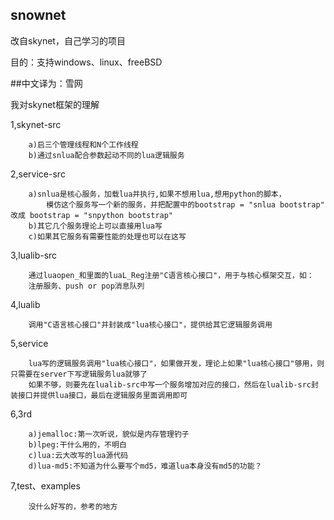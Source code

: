 ## snownet
改自skynet，自己学习的项目

目的：支持windows、linux、freeBSD

##中文译为：雪网




我对skynet框架的理解

1,skynet-src
```
	a)启三个管理线程和N个工作线程
	b)通过snlua配合参数起动不同的lua逻辑服务
```
2,service-src
```
	a)snlua是核心服务，加载lua并执行,如果不想用lua,想用python的脚本，
		模仿这个服务写一个新的服务，并把配置中的bootstrap = "snlua bootstrap" 改成 bootstrap = "snpython bootstrap"
	b)其它几个服务理论上可以直接用lua写
	c)如果其它服务有需要性能的处理也可以在这写
```

3,lualib-src
```
	通过luaopen_和里面的luaL_Reg注册"C语言核心接口"，用于与核心框架交互，如：
	注册服务、push or pop消息队列
```

4,lualib
```
	调用"C语言核心接口"并封装成"lua核心接口"，提供给其它逻辑服务调用
```

5,service
```
	lua写的逻辑服务调用"lua核心接口"，如果做开发，理论上如果"lua核心接口"够用，则只需要在server下写逻辑服务lua就够了
	如果不够，则要先在lualib-src中写一个服务增加对应的接口，然后在lualib-src封装接口并提供lua接口，最后在逻辑服务里面调用即可
```
6,3rd
```
	a)jemalloc:第一次听说，貌似是内存管理钓子
	b)lpeg:干什么用的，不明白
	c)lua:云大改写的lua源代码
	d)lua-md5:不知道为什么要写个md5，难道lua本身没有md5的功能？
```
7,test、examples 
```
	没什么好写的，参考的地方
```
